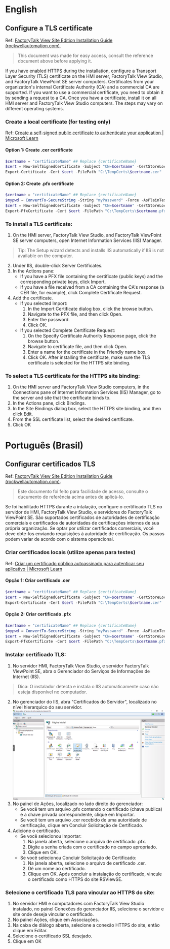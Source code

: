 
# English
## Configure a TLS certificate
Ref: [FactoryTalk View Site Edition Installation Guide (rockwellautomation.com)](https://literature.rockwellautomation.com/idc/groups/literature/documents/in/viewse-in003_-en-e.pdf).
> This document was made for easy access, consult the reference document above before applying it.

If you have enabled HTTPS during the installation, configure a Transport Layer Security (TLS) certificate on the HMI server, FactoryTalk View Studio, and FactoryTalk ViewPoint SE server computers. Certificates from your organization's internal Certificate Authority (CA) and a commercial CA are supported. If you want to use a commercial certificate, you need to obtain it by sending a request to a CA. Once you have a certificate, install it on all HMI server and FactoryTalk View Studio computers. The steps may vary on different operating systems.
### Create a local certificate (for testing only)
Ref: [Create a self-signed public certificate to authenticate your application | Microsoft Learn](https://learn.microsoft.com/en-us/azure/active-directory/develop/howto-create-self-signed-certificate)
#### Option 1: Create .cer certificate
```powershell
$certname = "certificateName" ## Replace {certificateName}
$cert = New-SelfSignedCertificate -Subject "CN=$certname" -CertStoreLocation "Cert:\CurrentUser\My" -KeyExportPolicy Exportable -KeySpec Signature -KeyLength 2048 -KeyAlgorithm RSA -HashAlgorithm SHA256
Export-Certificate -Cert $cert -FilePath "C:\TempCerts\$certname.cer"
```
#### Option 2: Create .pfx certificate
```powershell
$certname = "certificateName" ## Replace {certificateName}
$mypwd = ConvertTo-SecureString -String "myPassword" -Force -AsPlainText  ## Replace {myPassword}
$cert = New-SelfSignedCertificate -Subject "CN=$certname" -CertStoreLocation "Cert:\CurrentUser\My" -KeyExportPolicy Exportable -KeySpec Signature -KeyLength 2048 -KeyAlgorithm RSA -HashAlgorithm SHA256
Export-PfxCertificate -Cert $cert -FilePath "C:\TempCerts\$certname.pfx" -Password $mypwd   ## Specify your preferred location
```
### To install a TLS certificate: 
1. On the HMI server, FactoryTalk View Studio, and FactoryTalk ViewPoint SE server computers, open Internet Information Services (IIS) Manager. 
>	Tip: The Setup wizard detects and installs IIS automatically if IIS is not available on the computer. 
2. Under IIS, double-click Server Certificates. 
3. In the Actions pane: 
	- If you have a PFX file containing the certificate (public keys) and the corresponding private keys, click Import. 
	- If you have a file received from a CA containing the CA's response (a CER file, for example), click Complete Certificate Request. 
4. Add the certificate. 
	- If you selected Import: 
		1. In the Import Certificate dialog box, click the browse button.
		2. Navigate to the PFX file, and then click Open. 
		3. Enter the password. 
		4. Click OK. 
	- If you selected Complete Certificate Request: 
		1. On the Specify Certificate Authority Response page, click the browse button. 
		2. Navigate to certificate file, and then click Open. 
		3. Enter a name for the certificate in the Friendly name box. 
		4. Click OK. 
After installing the certificate, make sure the TLS certificate is selected for the HTTPS site binding. 
### To select a TLS certificate for the HTTPS site binding: 
1. On the HMI server and FactoryTalk View Studio computers, in the Connections pane of Internet Information Services (IIS) Manager, go to the server and site that the certificate binds to. 
2. In the Actions pane, click Bindings. 
3. In the Site Bindings dialog box, select the HTTPS site binding, and then click Edit. 
4. From the SSL certificate list, select the desired certificate. 
5. Click OK

# Português (Brasil)
## Configurar certificados TLS
Ref: [FactoryTalk View Site Edition Installation Guide (rockwellautomation.com)](https://literature.rockwellautomation.com/idc/groups/literature/documents/in/viewse-in003_-en-e.pdf).
> Este documento foi feito para facilidade de acesso, consulte o ducumento de referência acima antes de aplicá-lo.

Se foi habilitado HTTPS durante a intalação, configure o certificado TLS no servidor de HMI, FactoryTalk View Studio, e servidores do FactoryTalk ViewPoint SE. São suportados certificados de autoridades de certificação comerciais e certificados de autoridades de certificações internos de sua própria organização. Se optar por utilizar certificados comerciais, você deve obte-los enviando requisições à autoridade de certificação. Os passos podem variar de acordo com o sistema operacional.

### Criar certificados locais (utilize apenas para testes)
Ref: [Criar um certificado público autoassinado para autenticar seu aplicativo | Microsoft Learn](https://learn.microsoft.com/pt-br/entra/identity-platform/howto-create-self-signed-certificate?source=docs)
#### Opção 1: Criar certificado .cer
```powershell
$certname = "certificateName" ## Replace {certificateName}
$cert = New-SelfSignedCertificate -Subject "CN=$certname" -CertStoreLocation "Cert:\CurrentUser\My" -KeyExportPolicy Exportable -KeySpec Signature -KeyLength 2048 -KeyAlgorithm RSA -HashAlgorithm SHA256
Export-Certificate -Cert $cert -FilePath "C:\TempCerts\$certname.cer"
```
#### Opção 2: Criar certificado .pfx
```powershell
$certname = "certificateName" ## Replace {certificateName}
$mypwd = ConvertTo-SecureString -String "myPassword" -Force -AsPlainText  ## Replace {myPassword}
$cert = New-SelfSignedCertificate -Subject "CN=$certname" -CertStoreLocation "Cert:\CurrentUser\My" -KeyExportPolicy Exportable -KeySpec Signature -KeyLength 2048 -KeyAlgorithm RSA -HashAlgorithm SHA256
Export-PfxCertificate -Cert $cert -FilePath "C:\TempCerts\$certname.pfx" -Password $mypwd   ## Specify your preferred location
```
### Instalar certificado TLS: 
1. No servidor HMI, FactoryTalk View Studio, e servidor FactoryTalk ViewPoint SE, abra o Gerenciador do Serviços de Informações de Internet (IIS). 
>	Dica: O instalador detecta e instala o IIS automaticamente caso não esteja disponível no computador. 
2. No gerenciador do IIS, abra "Certificados do Servidor", localizado no nível hierarquico do seu servidor. 
![img01](assets/imgs/image001.png)
3. No painel de Ações, localizado no lado direito do gerenciador: 
	- Se você tem um arquivo .pfx contendo o certificado (chave publica) e a chave privada correspondente, clique em Importar. 
	- Se você tem um arquivo .cer recebido de uma autoridade de certificação, clique em Concluir Solicitação de Certificado. 
4. Adicione o certificado. 
	- Se você selecionou Importar: 
		1. Na janela aberta, selecione o arquivo de certificado .pfx.
		2. Digite a senha criada com o certificado no campo apropriado. 
		3. Clique em OK. 
	- Se você selecionou Concluir Solicitação de Certificado: 
		1. Na janela aberta, selecione o arquivo de certificado .cer. 
		2. Dê um nome ao certificado. 
		3. Clique em OK. 
Após concluir a instalação do certificado, vincule o certificado como HTTPS do site RSViewSE. 
### Selecione o certificado TLS para vincular ao HTTPS do site: 
1. No servidor HMI e computadores com FactoryTalk View Studio instalado, no painel Conexões do gerenciador IIS, selecione o servidor e site onde deseja vincular o certificado. 
2. No painel Ações, clique em Associações. 
3. Na caixa de diálogo aberta, selecione a conexão HTTPS do site, então clique em Editar. 
4. Selecione o certificado SSL desejado. 
5. Clique em OK